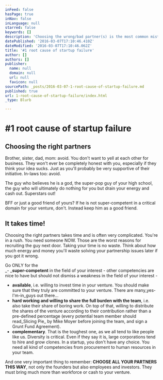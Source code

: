 ```yaml
---
inFeed: false
hasPage: true
inNav: false
inLanguage: null
starred: false
keywords: []
description: 'Choosing the wrong/bad partner(s) is the most common mistake leading to startup disaster. AVOID!'
datePublished: '2016-03-07T17:10:46.410Z'
dateModified: '2016-03-07T17:10:46.062Z'
title: '#1 root cause of startup failure'
author: []
authors: []
publisher:
  name: null
  domain: null
  url: null
  favicon: null
sourcePath: _posts/2016-03-07-1-root-cause-of-startup-failure.md
published: true
url: 1-root-cause-of-startup-failure/index.html
_type: Blurb

---
```

# \#1 root cause of startup failure

## Choosing the right partners

Brother, sister, dad, mom: avoid. You don't want to yell at each other for business. They won't ever be completely honest with you, especially if they think your idea sucks. Just as you'll probably be very supportive of their initiative. In-laws too: avoid.

The guy who believes he is a god, the super-pop guy of your high school, the guy who will ultimately do nothing for you but drain your energy and cash out. Superstars out!

BFF or just a good friend of yours? If he is not super-competent in a critical domain for your venture, don't. Instead keep him as a good friend.

## It takes time!

Choosing the right partners takes time and is often very complicated. You're in a rush. You need someone NOW. Those are the worst reasons for recruiting the guy next door. Taking your time is no waste. Think about how much energy and money you'll waste solving your partnership issues later if you got it wrong.

Go ONLY for the  
_- _**super-competent** in the field of your interest - other competencies are nice to have but should not dismiss a weakness in the field of your interest -  
- **available**, i.e. willing to invest time in your venture. You should make sure that they truly are committed to your venture. There are many_yes-I'm-in_guys out there...  
- **hard working and willing to share the full burden with the team**, i.e. also take their share of boring work. On top of that, willing to distribute the shares of the venture according to their contribution rather than a pre-defined percentage (every potential team member should read_Slicing Pie_ by Mike Moyer before joining the team, and sign a Grunt Fund Agreement).  
- **complementary**. That is the toughest one, as we all tend to like people like us. Diversity is critical. Even if they say it is, large corporations tend to hire and grow clones. In a startup, you don't have any choice. You need all kind of competencies from procurement to human resources in your team.

And one very important thing to remember: **CHOOSE ALL YOUR PARTNERS THIS WAY**, not only the founders but also employees and investors. They must bring much more than workforce or cash to your venture.